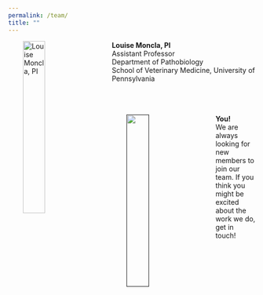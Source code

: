 ```yaml
---
permalink: /team/
title: ""    
---
```


<a href="https://lmoncla.github.io/monclalab/team/LouiseMoncla">
<img src="/monclalab/assets/images/Louise-Moncla-headshot.png" width="30%" title="Louise Moncla, PI" align="left" hspace="30">
</a>

__Louise Moncla, PI__<br/>
Assistant Professor<br/>
Department of Pathobiology<br/>
School of Veterinary Medicine, University of Pennsylvania<br/><br/><br/><br/>


<a href="">
<img src="/monclalab/assets/images/blank.png" width="30%" align="left" hspace="30">
</a>

__You!__<br/>
We are always looking for new members to join our team. If you think you might be excited about the work we do, get in touch!<br/><br/>
